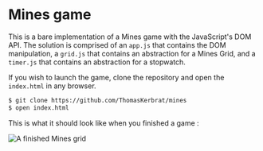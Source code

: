 
# Mines game

This is a bare implementation of a Mines game with the JavaScript's DOM API.
The solution is comprised of an `app.js` that contains the DOM manipulation,
a `grid.js` that contains an abstraction for a Mines Grid,
and a `timer.js` that contains an abstraction for a stopwatch.

If you wish to launch the game, clone the repository and open the `index.html` in any browser.

```bash
$ git clone https://github.com/ThomasKerbrat/mines
$ open index.html
```

This is what it should look like when you finished a game :

![A finished Mines grid](doc/finished-mines-grid.png)
